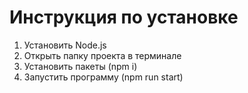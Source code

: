 # Инструкция по установке

1. Установить Node.js
2. Открыть папку проекта в терминале
3. Установить пакеты (npm i)
4. Запустить программу (npm run start)
